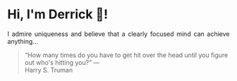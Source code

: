 # Hi, I'm Derrick 👋!
<p align="justify">I admire uniqueness and believe that a clearly focused mind can achieve anything...</p> 
<!-- #quote-start -->
<blockquote>&ldquo;How many times do you have to get hit over the head until you figure out who's hitting you?&rdquo; &mdash; <footer>Harry S. Truman</footer></blockquote>
<!-- #quote-end -->
